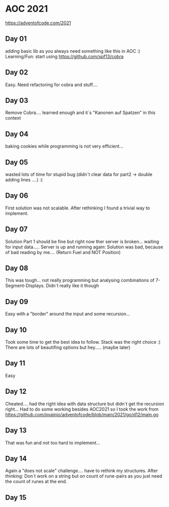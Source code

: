 # AOC 2021

https://adventofcode.com/2021

## Day 01

adding basic lib as you always need something like this in AOC :)
Learning/Fun: start using https://github.com/spf13/cobra 

## Day 02

Easy. Need refactoring for cobra and stuff....

## Day 03

Remove Cobra.... learned enough and it´s "Kanonen auf Spatzen" in this context

## Day 04

baking cookies while programming is not very efficient...

## Day 05

wasted lots of time for stupid bug (didn´t clear data for part2 -> double adding lines ....) :(

## Day 06

First solution was not scalable. After rethinking I found a trivial way to implement.

## Day 07

Solution Part 1 should be fine but right now ther server is broken... waiting for input data.....
Server is up and running again: Solution was bad, because of bad reading by me.... (Return Fuel and NOT Position)

## Day 08

This was tough... not really programming but analysing combinations of 7-Segment-Displays.
Didn´t really like it though

## Day 09

Easy with a "border" around the input and some recursion...

## Day 10

Took some time to get the best idea to follow. Stack was the right choice :)
There are lots of beautifing options but hey..... (maybe later)

## Day 11

Easy

## Day 12

Cheated.... had the right idea with data structure but didn´t get the recursion right...
Had to do some working besides AOC2021 so I took the work from https://github.com/pvainio/adventofcode/blob/main/2021/go/d12/main.go 

## Day 13

That was fun and not too hard to implement...

## Day 14

Again a "does not scale" challenge.... have to rethink my structures.
After thinking: Don´t work on a string but on count of rune-pairs as you just need the count of runes at the end.

## Day 15